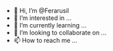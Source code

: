 - 👋 Hi, I’m @Ferarusil
- 👀 I’m interested in ...
- 🌱 I’m currently learning ...
- 💞️ I’m looking to collaborate on ...
- 📫 How to reach me ...

<!---
Ferarusil/Ferarusil is a ✨ special ✨ repository because its `README.md` (this file) appears on your GitHub profile.
You can click the Preview link to take a look at your changes.
--->
